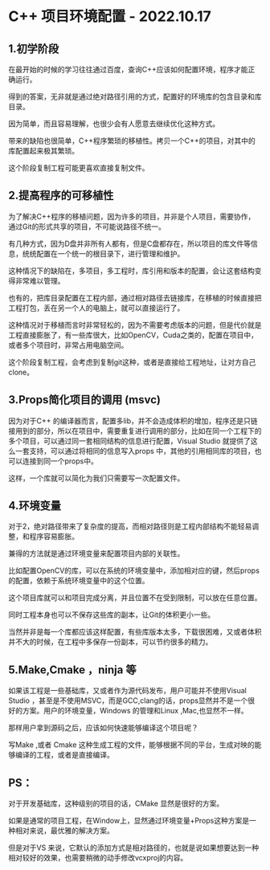 # C++ 项目环境配置 - 2022.10.17

## 1.初学阶段

在最开始的时候的学习往往通过百度，查询C++应该如何配置环境，程序才能正确运行。

得到的答案，无非就是通过绝对路径引用的方式，配置好的环境库的包含目录和库目录。

因为简单，而且容易理解，也很少会有人愿意去继续优化这种方式。

带来的缺陷也很简单，C++程序繁琐的移植性。拷贝一个C++的项目，对其中的库配置起来极其繁琐。

这个阶段复制工程可能更喜欢直接复制文件。

## 2.提高程序的可移植性

为了解决C++程序的移植问题，因为许多的项目，并非是个人项目，需要协作，通过Git的形式共享的项目，不可能说路径不统一。

有几种方式，因为D盘并非所有人都有，但是C盘都存在，所以项目的库文件等信息，统统配置在一个统一的根目录下，进行管理和维护。

这种情况下的缺陷在，多项目，多工程时，库引用和版本的配置，会让这套结构变得非常难以管理。

也有的，把库目录配置在工程内部，通过相对路径去链接库，在移植的时候直接把工程打包，丢在另一个人的电脑上，就可以直接运行了。

这种情况对于移植而言时非常轻松的，因为不需要考虑版本的问题，但是代价就是工程直接膨胀了，有一些库很大，比如OpenCV，Cuda之类的，配置在项目中，或者多个项目时，非常占用电脑空间。

这个阶段复制工程，会考虑到复制git这种，或者是直接给工程地址，让对方自己clone。

## 3.Props简化项目的调用 (msvc)

因为对于C++ 的编译器而言，配置多lib，并不会造成体积的增加，程序还是只链接用到的部分，所以在项目中，需要重复进行调用的部分，比如在同一个工程下的多个项目，可以通过同一套相同结构的信息进行配置，Visual Studio 就提供了这么一套支持，可以通过将相同的信息写入props 中，其他的引用相同库的项目，也可以连接到同一个props中。

这样，一个库就可以简化为我们只需要写一次配置文件。

## 4.环境变量

对于2，绝对路径带来了复杂度的提高，而相对路径则是工程内部结构不能轻易调整，和程序容易膨胀。

兼得的方法就是通过环境变量来配置项目内部的关联性。

比如配置OpenCV的库，可以在系统的环境变量中，添加相对应的键，然后props的配置，依赖于系统环境变量中的这个位置。

这个项目库就可以和项目完成分离，并且位置不在受到限制，可以放在任意位置。

同时工程本身也可以不保存这些库的副本，让Git的体积更小一些。

当然并非是每一个库都应该这样配置，有些库版本太多，下载很困难，又或者体积并不大的时候，在工程中多保存一份副本，可以节约很多的精力。

## 5.Make,Cmake ，ninja 等

如果该工程是一些基础库，又或者作为源代码发布，用户可能并不使用Visual Studio ，甚至是不使用MSVC，而是GCC,clang的话，props显然并不是一个很好的方案。用户的环境变量，Windows 的管理和Linux ,Mac,也显然不一样。

那样用户拿到源码之后，应该如何快速能够编译这个项目呢？

写Make ,或者 Cmake 这种生成工程的文件，能够根据不同的平台，生成对映的能够编译的工程，或者是直接编译。

## PS：

对于开发基础库，这种级别的项目的话，CMake 显然是很好的方案。

如果是通常的项目工程，在Window上，显然通过环境变量+Props这种方案是一种相对来说，最优雅的解决方案。

但是对于VS 来说，它默认的添加方式是相对路径的，也就是说如果想要达到一种相对较好的效果，也需要稍微的动手修改vcxproj的内容。



